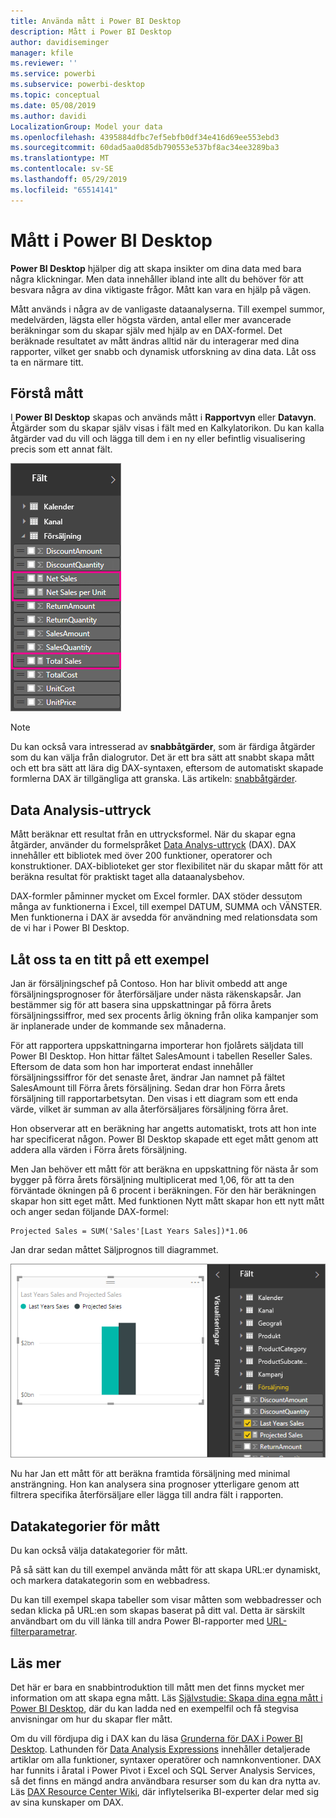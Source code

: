 ```yaml
---
title: Använda mått i Power BI Desktop
description: Mått i Power BI Desktop
author: davidiseminger
manager: kfile
ms.reviewer: ''
ms.service: powerbi
ms.subservice: powerbi-desktop
ms.topic: conceptual
ms.date: 05/08/2019
ms.author: davidi
LocalizationGroup: Model your data
ms.openlocfilehash: 4395884dfbc7ef5ebfb0df34e416d69ee553ebd3
ms.sourcegitcommit: 60dad5aa0d85db790553e537bf8ac34ee3289ba3
ms.translationtype: MT
ms.contentlocale: sv-SE
ms.lasthandoff: 05/29/2019
ms.locfileid: "65514141"
---
```

# <a name="measures-in-power-bi-desktop"></a>Mått i Power BI Desktop

**Power BI Desktop** hjälper dig att skapa insikter om dina data med bara några klickningar. Men data innehåller ibland inte allt du behöver för att besvara några av dina viktigaste frågor. Mått kan vara en hjälp på vägen.

Mått används i några av de vanligaste dataanalyserna. Till exempel summor, medelvärden, lägsta eller högsta värden, antal eller mer avancerade beräkningar som du skapar själv med hjälp av en DAX-formel. Det beräknade resultatet av mått ändras alltid när du interagerar med dina rapporter, vilket ger snabb och dynamisk utforskning av dina data. Låt oss ta en närmare titt.

## <a name="understanding-measures"></a>Förstå mått

I **Power BI Desktop** skapas och används mått i **Rapportvyn** eller **Datavyn**. Åtgärder som du skapar själv visas i fält med en Kalkylatorikon. Du kan kalla åtgärder vad du vill och lägga till dem i en ny eller befintlig visualisering precis som ett annat fält.

![](media/desktop-measures/measuresinpbid_measinfieldlist.png)

> [!NOTE]
> Du kan också vara intresserad av **snabbåtgärder**, som är färdiga åtgärder som du kan välja från dialogrutor. Det är ett bra sätt att snabbt skapa mått och ett bra sätt att lära dig DAX-syntaxen, eftersom de automatiskt skapade formlerna DAX är tillgängliga att granska. Läs artikeln: [snabbåtgärder](desktop-quick-measures.md).
> 
> 

## <a name="data-analysis-expressions"></a>Data Analysis-uttryck

Mått beräknar ett resultat från en uttrycksformel. När du skapar egna åtgärder, använder du formelspråket [Data Analys-uttryck](https://msdn.microsoft.com/library/gg413422.aspx) (DAX). DAX innehåller ett bibliotek med över 200 funktioner, operatorer och konstruktioner. DAX-biblioteket ger stor flexibilitet när du skapar mått för att beräkna resultat för praktiskt taget alla dataanalysbehov.

DAX-formler påminner mycket om Excel formler. DAX stöder dessutom många av funktionerna i Excel, till exempel DATUM, SUMMA och VÄNSTER. Men funktionerna i DAX är avsedda för användning med relationsdata som de vi har i Power BI Desktop.

## <a name="lets-look-at-an-example"></a>Låt oss ta en titt på ett exempel
Jan är försäljningschef på Contoso. Hon har blivit ombedd att ange försäljningsprognoser för återförsäljare under nästa räkenskapsår. Jan bestämmer sig för att basera sina uppskattningar på förra årets försäljningssiffror, med sex procents årlig ökning från olika kampanjer som är inplanerade under de kommande sex månaderna.

För att rapportera uppskattningarna importerar hon fjolårets säljdata till Power BI Desktop. Hon hittar fältet SalesAmount i tabellen Reseller Sales. Eftersom de data som hon har importerat endast innehåller försäljningssiffror för det senaste året, ändrar Jan namnet på fältet SalesAmount till Förra årets försäljning. Sedan drar hon Förra årets försäljning till rapportarbetsytan. Den visas i ett diagram som ett enda värde, vilket är summan av alla återförsäljares försäljning förra året.

Hon observerar att en beräkning har angetts automatiskt, trots att hon inte har specificerat någon. Power BI Desktop skapade ett eget mått genom att addera alla värden i Förra årets försäljning.

Men Jan behöver ett mått för att beräkna en uppskattning för nästa år som bygger på förra årets försäljning multiplicerat med 1,06, för att ta den förväntade ökningen på 6 procent i beräkningen. För den här beräkningen skapar hon sitt eget mått. Med funktionen Nytt mått skapar hon ett nytt mått och anger sedan följande DAX-formel:

    Projected Sales = SUM('Sales'[Last Years Sales])*1.06

Jan drar sedan måttet Säljprognos till diagrammet.

![](media/desktop-measures/measuresinpbid_lastyearsales.png)

Nu har Jan ett mått för att beräkna framtida försäljning med minimal ansträngning. Hon kan analysera sina prognoser ytterligare genom att filtrera specifika återförsäljare eller lägga till andra fält i rapporten.

## <a name="data-categories-for-measures"></a>Datakategorier för mått

Du kan också välja datakategorier för mått. 

På så sätt kan du till exempel använda mått för att skapa URL:er dynamiskt, och markera datakategorin som en webbadress. 

Du kan till exempel skapa tabeller som visar måtten som webbadresser och sedan klicka på URL:en som skapas baserat på ditt val. Detta är särskilt användbart om du vill länka till andra Power BI-rapporter med [URL-filterparametrar](service-url-filters.md).

## <a name="learn-more"></a>Läs mer
Det här er bara en snabbintroduktion till mått men det finns mycket mer information om att skapa egna mått. Läs [Självstudie: Skapa dina egna mått i Power BI Desktop](desktop-tutorial-create-measures.md), där du kan ladda ned en exempelfil och få stegvisa anvisningar om hur du skapar fler mått.  

Om du vill fördjupa dig i DAX kan du läsa [Grunderna för DAX i Power BI Desktop](desktop-quickstart-learn-dax-basics.md). Lathunden för [Data Analysis Expressions](https://msdn.microsoft.com/library/gg413422.aspx) innehåller detaljerade artiklar om alla funktioner, syntaxer operatörer och namnkonventioner. DAX har funnits i åratal i Power Pivot i Excel och SQL Server Analysis Services, så det finns en mängd andra användbara resurser som du kan dra nytta av. Läs [DAX Resource Center Wiki](http://social.technet.microsoft.com/wiki/contents/articles/1088.dax-resource-center.aspx), där inflytelserika BI-experter delar med sig av sina kunskaper om DAX.



